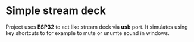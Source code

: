 # Simple stream deck
Project uses **ESP32** to act like stream deck via **usb** port.
It simulates using key shortcuts to for example to mute or unumte sound in windows.
